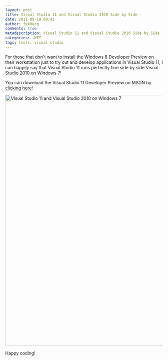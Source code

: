 ```yaml
---
layout: post
title: Visual Studio 11 and Visual Studio 2010 Side by Side
date: 2011-09-19 09:41
author: fekberg
comments: true
metadescription: Visual Studio 11 and Visual Studio 2010 Side by Side
categories: .NET
tags: tools, visual studio
---
```

For those that don't want to install the Windows 8 Developer Preview on their workstation just to try out and develop applications in Visual Studio 11, I can happily say that Visual Studio 11 runs perfectly fine side by side Visual Studio 2010 on Windows 7!<!--excerpt-->

You can download the Visual Studio 11 Developer Preview on MSDN by <a href="http://t.co/0djD8PIh">clicking here</a>!

<img style="width: 800px" src="http://dl.dropbox.com/u/4396175/vs2010andvs11.png" alt="Visual Studio 11 and Visual Studio 2010 on Windows 7" />

Happy coding!
